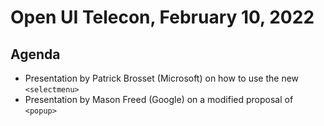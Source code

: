 # Open UI Telecon, February 10, 2022

## Agenda
  - Presentation by Patrick Brosset (Microsoft) on how to use the new `<selectmenu>`
  - Presentation by Mason Freed (Google) on a modified proposal of `<popup>`
